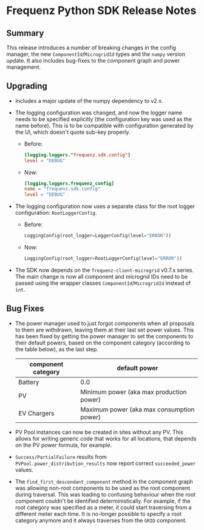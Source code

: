 # Frequenz Python SDK Release Notes

## Summary

This release introduces a number of breaking changes in the config manager, the new `ComponentId`/`MicrogridId` types and the `numpy` version update.  It also includes bug-fixes to the component graph and power management.

## Upgrading

* Includes a major update of the numpy dependency to v2.x.

* The logging configuration was changed, and now the logger name needs to be specified explicitly (the configuration key was used as the name before). This is to be compatible with configuration generated by the UI, which doesn't quote sub-key properly.

    - Before:

      ```toml
      [logging.loggers."frequenz.sdk.config"]
      level = "DEBUG"
      ```

    - Now:

      ```toml
      [logging.loggers.frequenz_config]
      name = "frequenz.sdk.config"
      level = "DEBUG"
      ```

* The logging configuration now uses a separate class for the root logger configuration: `RootLoggerConfig`.

    - Before:

      ```py
      LoggingConfig(root_logger=LoggerConfig(level="ERROR"))
      ```

    - Now:

      ```py
      LoggingConfig(root_logger=RootLoggerConfig(level="ERROR"))
      ```

* The SDK now depends on the `frequenz-client-microgrid` v0.7.x series. The main change is now all component and microgrid IDs need to be passed using the wrapper classes `ComponentId`/`MicrogridId` instead of `int`.

## Bug Fixes

- The power manager used to just forgot components when all proposals to them are withdrawn, leaving them at their last set power values.  This has been fixed by getting the power manager to set the components to their default powers, based on the component category (according to the table below), as the last step.


  | component category | default power                             |
  |--------------------|-------------------------------------------|
  | Battery            | 0.0                                       |
  | PV                 | Minimum power (aka max production power)  |
  | EV Chargers        | Maximum power (aka max consumption power) |

- PV Pool instances can now be created in sites without any PV.  This allows for writing generic code that works for all locations, that depends on the PV power formula, for example.

- `Success/PartialFailure` results from `PVPool.power_distribution_results` now report correct `succeeded_power` values.

- The `find_first_descendant_component` method in the component graph was allowing non-root components to be used as the root component during traversal.  This was leading to confusing behaviour when the root component couldn't be identified deterministically.  For example, if the root category was specified as a meter, it could start traversing from a different meter each time.  It is no-longer possible to specify a root category anymore and it always traverses from the `GRID` component.

